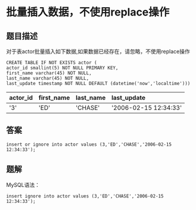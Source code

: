 # 批量插入数据，不使用replace操作

## 题目描述

对于表actor批量插入如下数据,如果数据已经存在，请忽略，不使用replace操作

```mysql
CREATE TABLE IF NOT EXISTS actor (
actor_id smallint(5) NOT NULL PRIMARY KEY,
first_name varchar(45) NOT NULL,
last_name varchar(45) NOT NULL,
last_update timestamp NOT NULL DEFAULT (datetime('now','localtime')))
```

| actor_id | first_name | last_name | last_update           |
| :------- | :--------- | :-------- | :-------------------- |
| '3'      | 'ED'       | 'CHASE'   | '2006-02-15 12:34:33' |

## 答案

```sqlite
insert or ignore into actor values (3,'ED','CHASE','2006-02-15 12:34:33');
```

## 题解

MySQL语法：

```mysql
insert ignore into actor values (3,'ED','CHASE','2006-02-15 12:34:33');
```

